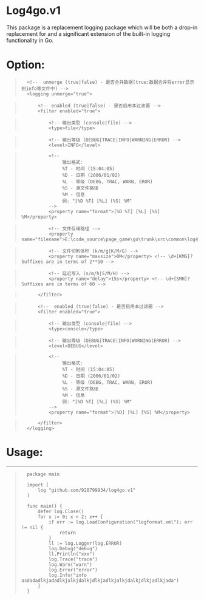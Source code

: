 # Log4go.v1
This package is a replacement logging package which will be both a drop-in replacement for and a significant extension of the built-in logging functionality in Go.
# Option:
>       <!--  unmerge (true|false) - 是否合并数据(true:数据合并将error显示到info等文件中) -->
>       <logging unmerge="true">

>           <!-- enabled (true|false) - 是否启用本过滤器 -->
>           <filter enabled="true">

>               <!-- 输出类型 (console|file) -->
>               <type>file</type>

>               <!-- 输出等级 (DEBUG|TRACE|INFO|WARNING|ERROR) -->
>               <level>INFO</level>

>               <!--
>                    输出格式:
>                    %T - 时间 (15:04:05)
>                    %D - 日期 (2006/01/02)
>                    %L - 等级 (DEBG, TRAC, WARN, EROR)
>                    %S - 源文件路径
>                    %M - 信息
>                    例: "[%D %T] [%L] (%S) %M"
>               -->
>               <property name="format">[%D %T] [%L] [%S] %M</property>

>               <!-- 文件存储路径 -->
>               <property name="filename">E:\code_source\page_game\go\trunk\src\common\log4go.v1\examples\info.log</property>

>               <!-- 文件切割体积 (k/m/g|K/M/G) -->
>               <property name="maxsize">0M</property> <!-- \d+[KMG]? Suffixes are in terms of 2**10 -->

>               <!-- 延迟写入 (s/m/h|S/M/H) -->
>               <property name="delay">15s</property> <!-- \d+[SMH]?  Suffixes are in terms of 60 -->

>           </filter>

>           <!--  enabled (true|false) - 是否启用本过滤器 -->
>           <filter enabled="true">

>               <!-- 输出类型 (console|file) -->
>               <type>console</type>

>               <!-- 输出等级 (DEBUG|TRACE|INFO|WARNING|ERROR) -->
>               <level>DEBUG</level>

>               <!--
>                    输出格式:
>                    %T - 时间 (15:04:05)
>                    %D - 日期 (2006/01/02)
>                    %L - 等级 (DEBG, TRAC, WARN, EROR)
>                    %S - 源文件路径
>                    %M - 信息
>                    例: "[%D %T] [%L] (%S) %M"
>               -->
>               <property name="format">[%D] [%L] [%S] %M</property>

>           </filter>
>       </logging>
# Usage:
---------
>       package main
>       
>       import (
>       	log "github.com/928799934/log4go.v1"
>       )
>       
>       func main() {
>       	defer log.Close()
>       	for x := 0; x < 2; x++ {
>       		if err := log.LoadConfiguration("logformat.xml"); err != nil {
>       			return
>       		}
>       		ll := log.Logger(log.ERROR)
>       		log.Debug("debug")
>       		ll.Println("xxx")
>       		log.Trace("trace")
>       		log.Warn("warn")
>       		log.Error("error")
>       		log.Info("info asdadadlkjadadlkjalkjdalkjdlkjadlkjalkjdalkjdlkjadlkjada")
>       	}
>       }
